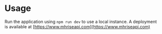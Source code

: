 # Usage

Run the application using `npm run dev` to use a local instance. A deployment is available at [https://www.mhriseapi.com](https://www.mhriseapi.com)
